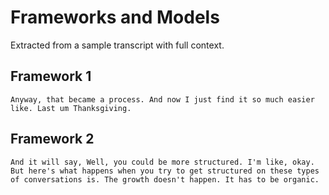 # Frameworks and Models

Extracted from a sample transcript with full context.

## Framework 1

```
Anyway, that became a process. And now I just find it so much easier like. Last um Thanksgiving.
```

## Framework 2

```
And it will say, Well, you could be more structured. I'm like, okay. But here's what happens when you try to get structured on these types of conversations is. The growth doesn't happen. It has to be organic.
```

